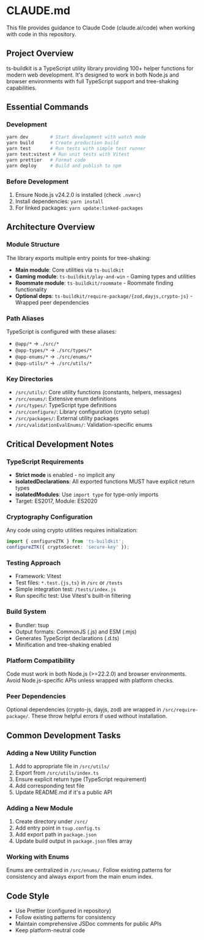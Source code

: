 # CLAUDE.md

This file provides guidance to Claude Code (claude.ai/code) when working with code in this repository.

## Project Overview
ts-buildkit is a TypeScript utility library providing 100+ helper functions for modern web development. It's designed to work in both Node.js and browser environments with full TypeScript support and tree-shaking capabilities.

## Essential Commands

### Development
```bash
yarn dev        # Start development with watch mode
yarn build      # Create production build
yarn test       # Run tests with simple test runner
yarn test:vitest # Run unit tests with Vitest
yarn prettier   # Format code
yarn deploy     # Build and publish to npm
```

### Before Development
1. Ensure Node.js v24.2.0 is installed (check `.nvmrc`)
2. Install dependencies: `yarn install`
3. For linked packages: `yarn update:linked-packages`

## Architecture Overview

### Module Structure
The library exports multiple entry points for tree-shaking:
- **Main module**: Core utilities via `ts-buildkit`
- **Gaming module**: `ts-buildkit/play-and-win` - Gaming types and utilities
- **Roommate module**: `ts-buildkit/roommate` - Roommate finding functionality
- **Optional deps**: `ts-buildkit/require-package/{zod,dayjs,crypto-js}` - Wrapped peer dependencies

### Path Aliases
TypeScript is configured with these aliases:
- `@app/*` → `./src/*`
- `@app-types/*` → `./src/types/*`
- `@app-enums/*` → `./src/enums/*`
- `@app-utils/*` → `./src/utils/*`

### Key Directories
- `/src/utils/`: Core utility functions (constants, helpers, messages)
- `/src/enums/`: Extensive enum definitions
- `/src/types/`: TypeScript type definitions
- `/src/configure/`: Library configuration (crypto setup)
- `/src/packages/`: External utility packages
- `/src/validationEvalEnums/`: Validation-specific enums

## Critical Development Notes

### TypeScript Requirements
- **Strict mode** is enabled - no implicit any
- **isolatedDeclarations**: All exported functions MUST have explicit return types
- **isolatedModules**: Use `import type` for type-only imports
- Target: ES2017, Module: ES2020

### Cryptography Configuration
Any code using crypto utilities requires initialization:
```typescript
import { configureZTK } from 'ts-buildkit';
configureZTK({ cryptoSecret: 'secure-key' });
```

### Testing Approach
- Framework: Vitest
- Test files: `*.test.{js,ts}` in `/src` or `/tests`
- Simple integration test: `/tests/index.js`
- Run specific test: Use Vitest's built-in filtering

### Build System
- Bundler: tsup
- Output formats: CommonJS (.js) and ESM (.mjs)
- Generates TypeScript declarations (.d.ts)
- Minification and tree-shaking enabled

### Platform Compatibility
Code must work in both Node.js (>=22.2.0) and browser environments. Avoid Node.js-specific APIs unless wrapped with platform checks.

### Peer Dependencies
Optional dependencies (crypto-js, dayjs, zod) are wrapped in `/src/require-package/`. These throw helpful errors if used without installation.

## Common Development Tasks

### Adding a New Utility Function
1. Add to appropriate file in `/src/utils/`
2. Export from `/src/utils/index.ts`
3. Ensure explicit return type (TypeScript requirement)
4. Add corresponding test file
5. Update README.md if it's a public API

### Adding a New Module
1. Create directory under `/src/`
2. Add entry point in `tsup.config.ts`
3. Add export path in `package.json`
4. Update build output in `package.json` files array

### Working with Enums
Enums are centralized in `/src/enums/`. Follow existing patterns for consistency and always export from the main enum index.

## Code Style
- Use Prettier (configured in repository)
- Follow existing patterns for consistency
- Maintain comprehensive JSDoc comments for public APIs
- Keep platform-neutral code